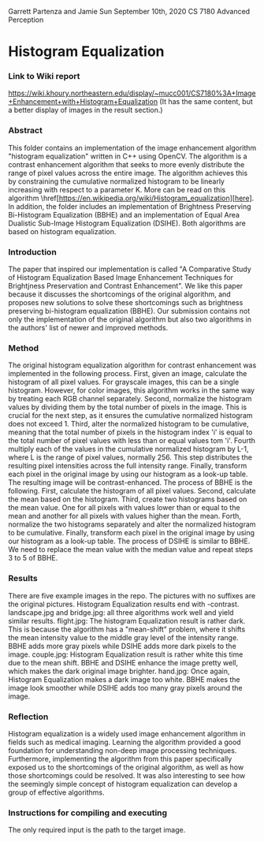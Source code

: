 Garrett Partenza and Jamie Sun
September 10th, 2020
CS 7180 Advanced Perception


# Histogram Equalization

### Link to Wiki report
https://wiki.khoury.northeastern.edu/display/~mucc001/CS7180%3A+Image+Enhancement+with+Histogram+Equalization (It has the same content, but a better display of images in the result section.)

### Abstract
This folder contains an implementation of the image enhancement algorithm "histogram equalization" written in C++ using OpenCV. The algorithm is a contrast enhancement algorithm that seeks to more evenly distribute the range of pixel values across the entire image. The algorithm achieves this by constraining the cumulative normalized histogram to be linearly increasing with respect to a parameter K. More can be read on this algorithm \href[https://en.wikipedia.org/wiki/Histogram_equalization][here].
In addition, the folder includes an implementation of Brightness Preserving Bi-Histogram Equalization (BBHE) and an implementation of Equal Area Dualistic Sub-Image Histogram Equalization (DSIHE). Both algorithms are based on histogram equalization. 

### Introduction
The paper that inspired our implementation is called "A Comparative Study of Histogram Equalization Based Image Enhancement Techniques for Brightjness Preservation and Contrast Enhancement". We like this paper because it discusses the shortcomings of the original algorithm, and proposes new solutions to solve these shortcomings such as brightness preserving bi-histogram equalization (BBHE). Our submission contains not only the implementation of the original algorithm but also two algorithms in the authors' list of newer and improved methods.


### Method
The original histogram equalization algorithm for contrast enhancement was implemented in the following process. First, given an image, calculate the histogram of all pixel values. For grayscale images, this can be a single histogram. However, for color images, this algorithm works in the same way by treating each RGB channel separately. Second, normalize the histogram values by dividing them by the total number of pixels in the image. This is crucial for the next step, as it ensures the cumulative normalized histogram does not exceed 1. Third, alter the normalized histogram to be cumulative, meaning that the total number of pixels in the histogram index 'i' is equal to the total number of pixel values with less than or equal values tom 'i'. Fourth multiply each of the values in the cumulative normalized histogram by L-1, where L is the range of pixel values, normally 256. This step distributes the resulting pixel intensities across the full intensity range. Finally, transform each pixel in the original image by using our histogram as a look-up table. The resulting image will be contrast-enhanced.
The process of BBHE is the following. First, calculate the histogram of all pixel values. Second, calculate the mean based on the histogram. Third, create two histograms based on the mean value. One for all pixels with values lower than or equal to the mean and another for all pixels with values higher than the mean. Forth, normalize the two histograms separately and alter the normalized histogram to be cumulative. Finally, transform each pixel in the original image by using our histogram as a look-up table.
The process of DSIHE is similar to BBHE. We need to replace the mean value with the median value and repeat steps 3 to 5 of BBHE. 

### Results
There are five example images in the repo. The pictures with no suffixes are the original pictures. Histogram Equalization results end with -contrast. 
landscape.jpg and bridge.jpg: all three algorithms work well and yield similar results. 
flight.jpg: The histogram Equalization result is rather dark. This is because the algorithm has a "mean-shift" problem, where it shifts the mean intensity value to the middle gray level of the intensity range. BBHE adds more gray pixels while DSIHE adds more dark pixels to the image. 
couple.jpg: Histogram Equalization result is rather white this time due to the mean shift. BBHE and DSIHE enhance the image pretty well, which makes the dark original image brighter. 
hand.jpg: Once again, Histogram Equalization makes a dark image too white. BBHE makes the image look smoother while DSIHE adds too many gray pixels around the image.  

### Reflection
Histogram equalization is a widely used image enhancement algorithm in fields such as medical imaging. Learning the algorithm provided a good foundation for understanding non-deep image processing techniques. Furthermore, implementing the algorithm from this paper specifically exposed us to the shortcomings of the original algorithm, as well as how those shortcomings could be resolved. It was also interesting to see how the seemingly simple concept of histogram equalization can develop a group of effective algorithms. 

### Instructions for compiling and executing
The only required input is the path to the target image.

